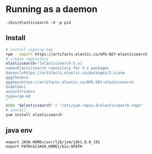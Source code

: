 # Running as a daemon
`./bin/elasticsearch -d -p pid`

## Install
```sh
# install signing key
rpm --import https://artifacts.elastic.co/GPG-KEY-elasticsearch
# create repository
elasticsearch="[elasticsearch-5.x]
name=Elasticsearch repository for 5.x packages
baseurl=https://artifacts.elastic.co/packages/5.x/yum
gpgcheck=1
gpgkey=https://artifacts.elastic.co/GPG-KEY-elasticsearch
enabled=1
autorefresh=1
type=rpm-md
"
echo "$elasticsearch" > "/etc/yum.repos.d/elasticsearch.repo"
# install
yum install elasticsearch
```

## java env
```
export JAVA_HOME=/usr/lib/jvm/jdk1.8.0_191
export PATH=${JAVA_HOME}/bin:$PATH
```
